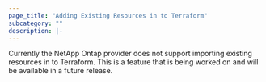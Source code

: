 ```yaml
---
page_title: "Adding Existing Resources in to Terraform"
subcategory: ""
description: |-
---
```


Currently the NetApp Ontap provider does not support importing existing resources in to Terraform. This is a feature that is being worked on and will be available in a future release. 